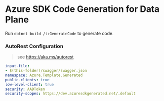 # Azure SDK Code Generation for Data Plane

Run `dotnet build /t:GenerateCode` to generate code.

### AutoRest Configuration
> see https://aka.ms/autorest

``` yaml
input-file:
- $(this-folder)/swagger/swagger.json
namespace: Azure.Template.Generated
public-clients: true
low-level-client: true
security: AADToken
security-scopes: https://dev.azuresdkgenerated.net/.default
```
